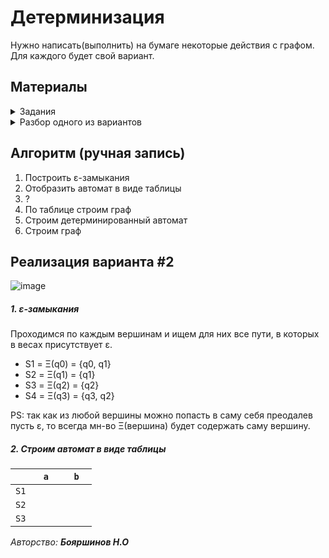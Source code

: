 # Детерминизация

Нужно написать(выполнить) на бумаге некоторые действия с графом.
Для каждого будет свой вариант.

## Материалы

<details>
  <summary>Задания</summary>
  
  ###### В лаб работе #4 Вам стоит выполнить только задание 1 (на бумаге). Задание 2 (программно) предназначено для лаб #5
  
  ![image](https://user-images.githubusercontent.com/76239707/227046824-d190b997-55c0-43a7-ae68-5b358a300f7e.png)
  ![image](https://user-images.githubusercontent.com/76239707/227046845-ad9d0dcd-91da-4a22-bca4-02e86eb45ced.png)
  ![image](https://user-images.githubusercontent.com/76239707/227046866-741a1e2f-ed4c-4f49-8f90-33184bbc1425.png)
  ![image](https://user-images.githubusercontent.com/76239707/227046884-d55924c1-e805-445c-90a0-1e3daf6c053f.png)
  ![image](https://user-images.githubusercontent.com/76239707/227046902-574be413-b8cb-47cb-86c5-af600feab273.png)

</details>

<details>
  <summary>Разбор одного из вариантов</summary>
  
  ###### Авторство: Лера Радаева
  
  ![image](https://user-images.githubusercontent.com/76239707/227047193-c2a1b6de-49f6-4ffc-969a-49570a89b60f.png)
  ![image](https://user-images.githubusercontent.com/76239707/227047226-d7ea18d0-b2e5-485e-a664-8e8b4282e06a.png)
  ![image](https://user-images.githubusercontent.com/76239707/227047241-bcc0ae85-914b-4b57-98a9-b34aca67770b.png)
  ![image](https://user-images.githubusercontent.com/76239707/227047309-0c756ffd-848f-4e0b-a37b-850233c6dcf8.png)

</details>


## Алгоритм (ручная запись)
1. Построить ε-замыкания
2. Отобразить автомат в виде таблицы
3. ?
4. По таблице строим граф
5. Строим детерминированный автомат
6. Строим граф

## Реализация варианта #2

![image](https://user-images.githubusercontent.com/76239707/227050901-3a1e5a51-dc70-4668-9403-4f9109a50802.png)

##### 1. ε-замыкания

Проходимся по каждым вершинам и ищем для них все пути, в которых в весах присутствует ε.

- S1 = Ξ(q0) = {q0, q1}
- S2 = Ξ(q1) = {q1}
- S3 = Ξ(q2) = {q2}
- S4 = Ξ(q3) = {q3, q2}

PS: так как из любой вершины можно попасть в саму себя преодалев пусть ε, то всегда мн-во Ξ(вершина) будет содержать саму вершину.

##### 2. Строим автомат в виде таблицы

|      | `a`    | `b`    |
|------|--------|--------|
| `S1` | `    ` | `    ` |
| `S2` | `    ` | `    ` |
| `S3` | `    ` | `    ` |

*Авторство: **Бояршинов Н.О***
